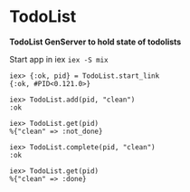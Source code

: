 # TodoList

**TodoList GenServer to hold state of todolists**

Start app in iex `iex -S mix`

```
iex> {:ok, pid} = TodoList.start_link
{:ok, #PID<0.121.0>}

iex> TodoList.add(pid, "clean")
:ok

iex> TodoList.get(pid)
%{"clean" => :not_done}

iex> TodoList.complete(pid, "clean")
:ok

iex> TodoList.get(pid)
%{"clean" => :done}
```
